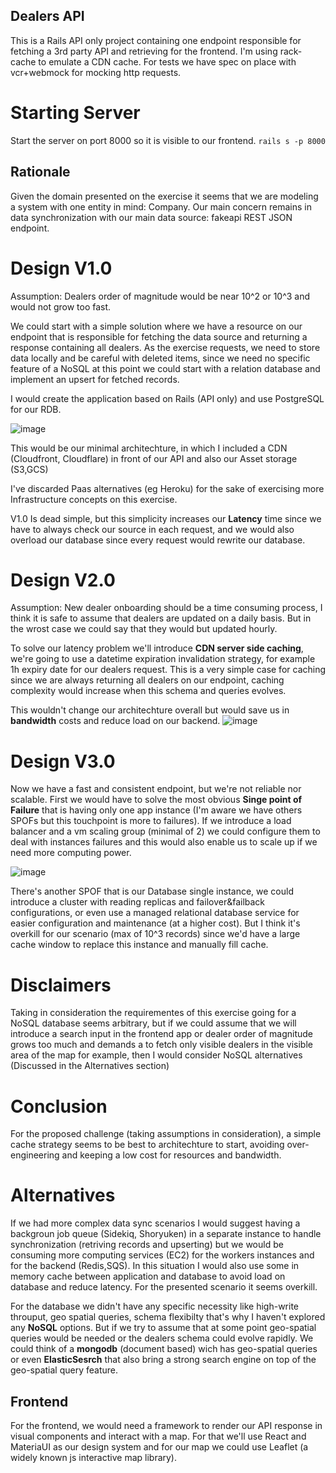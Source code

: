 ## Dealers API

This is a Rails API only project containing one endpoint responsible for fetching a 3rd party API and retrieving for the frontend. I'm using rack-cache to emulate a CDN cache. For tests we have spec on place with vcr+webmock for mocking http requests.

# Starting Server
Start the server on port 8000 so it is visible to our frontend.
`rails s -p 8000`



## Rationale

Given the domain presented on the exercise it seems that we are modeling a system with one entity in mind: Company.
Our main concern remains in data synchronization with our main data source: fakeapi REST JSON endpoint.

# Design V1.0
Assumption: Dealers order of magnitude would be near 10^2 or 10^3 and would not grow too fast. 

We could start with a simple solution where we have a resource on our endpoint that is responsible for fetching the data source and returning a response containing all dealers. As the exercise requests, we need to store data locally and be careful with deleted items, since we need no specific feature of a NoSQL at this point we could start with a relation database and implement an upsert for fetched records. 

I would create the application based on Rails (API only) and use PostgreSQL for our RDB.

![image](https://user-images.githubusercontent.com/400858/118904221-cf53c400-b8ef-11eb-8ad1-b9baac8e5b80.png)

This would be our minimal architechture, in which I included a CDN (Cloudfront, Cloudflare) in front of our API and also our Asset storage (S3,GCS)

I've discarded Paas alternatives (eg Heroku) for the sake of exercising more Infrastructure concepts on this exercise.

V1.0 Is dead simple, but this simplicity increases our **Latency** time since we have to always check our source in each request, and we would also overload our database since every request would rewrite our database.

# Design V2.0

Assumption: New dealer onboarding should be a time consuming process, I think it is safe to assume that dealers are updated on a daily basis. But in the wrost case we could say that they would but updated hourly.

To solve our latency problem we'll introduce **CDN server side caching**, we're going to use a datetime expiration invalidation strategy, for example 1h expiry date for our dealers request. This is a very simple case for caching since we are always returning all dealers on our endpoint, caching complexity would increase when this schema and queries evolves.

This wouldn't change our architechture overall but would save us in **bandwidth** costs and reduce load on our backend.
![image](https://user-images.githubusercontent.com/400858/118905906-0bd4ef00-b8f3-11eb-8912-4eacc17d3886.png)

# Design V3.0

Now we have a fast and consistent endpoint, but we're not reliable nor scalable. First we would have to solve the most obvious **Singe point of Failure** that is having only one app instance (I'm aware we have others SPOFs but this touchpoint is more to failures). If we introduce a load balancer and a vm scaling group (minimal of 2) we could configure them to deal with instances failures and this would also enable us to scale up if we need more computing power.

![image](https://user-images.githubusercontent.com/400858/118907945-d16d5100-b8f6-11eb-8fb7-cb66af11a5c0.png)

There's another SPOF that is our Database single instance, we could introduce a cluster with reading replicas and failover&failback configurations, or even use a managed relational database service for easier configuration and maintenance (at a higher cost). But I think it's overkill for our scenario (max of 10^3 records) since we'd have a large cache window to replace this instance and manually fill cache.

# Disclaimers

Taking in consideration the requirementes of this exercise going for a NoSQL database seems arbitrary, but if we could assume that we will introduce a search input in the frontend app or dealer order of magnitude grows too much and demands a to fetch only visible dealers in the visible area of the map for example, then I would consider NoSQL alternatives (Discussed in the Alternatives section)

# Conclusion

For the proposed challenge (taking assumptions in consideration), a simple cache strategy seems to be best to architechture to start, avoiding over-engineering and keeping a low cost for resources and bandwidth.

# Alternatives

If we had more complex data sync scenarios I would suggest having a backgroun job queue (Sidekiq, Shoryuken) in a separate instance to handle synchronization (retriving records and upserting) but we would be consuming more computing services (EC2) for the workers instances and for the backend (Redis,SQS). In this situation I would also use some in memory cache between application and database to avoid load on database and reduce latency. For the presented scenario it seems overkill. 

For the database we didn't have any specific necessity like high-write throuput, geo spatial queries, schema flexibilty that's why I haven't explored any **NoSQL** options. But if we try to assume that at some point geo-spatial queries would be needed or the dealers schema could evolve rapidly. We could think of a **mongodb** (document based) wich has geo-spatial queries or even **ElasticSesrch** that also bring a strong search engine on top of the geo-spatial query feature.

## Frontend
For the frontend, we would need a framework to render our API response in visual components and interact with a map. For that we'll use React and MateriaUI as our design system and for our map we could use Leaflet (a widely known js interactive map library).

